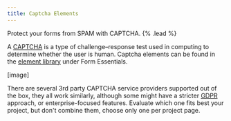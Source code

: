 ```yaml
---
title: Captcha Elements
---
```


Protect your forms from SPAM with CAPTCHA. {% .lead %}

A [CAPTCHA](http://www.captcha.net) is a type of challenge–response test used in computing to determine whether the user is human. Captcha elements can be found in the [element library](https://yootheme.com/support/yootheme-pro/joomla/element-library) under Form Essentials.

[image]

There are several 3rd party CAPTCHA service providers supported out of the box, they all work similarly, although some might have a stricter [GDPR](https://gdpr.eu/what-is-gdpr) approach, or enterprise-focused features. Evaluate which one fits best your project, but don't combine them, choose only one per project page.
